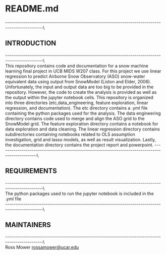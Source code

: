 # README.md  
-------------------------------------------------------------------------------------------------\  
## **INTRODUCTION**  
-------------------------------------------------------------------------------------------------\    
This repository contains code and documentation for a snow machine learning final project in UCB MIDS W207 class. For this project we use linear regression to predict Airborne Snow Observatory (ASO) snow-water equivalent data using output from SnowModel (Liston and Elder, 2006). Unfortunately, the input and output data are too big to be provided in the repository. However, the code to create the analysis is provided as well as the output within the jupyter notebook cells. This repository is organized into three directories (etc,data_engineering, feature exploration, linear regression, and documentation). The etc directory contains a .yml file containing the python packages used for the analysis. The data engineering directory contains code used to merge and align the ASO grid to the SnowModel grid. The feature exploration directory contains a notebook for data exploration and data cleaning. The linear regression directory contains subdirectories containing notebooks related to OLS assumption investigation, grid and lasso models, as well as result visualization. Lastly, the documentation directory contains the project report and powerpoint.
-------------------------------------------------------------------------------------------------\    


## **REQUIREMENTS**    
-------------------------------------------------------------------------------------------------\  
The python packages used to run the jupyter notebook is included in the .yml file   
-------------------------------------------------------------------------------------------------\  

## **MAINTAINERS**  
-------------------------------------------------------------------------------------------------\  
Ross Mower rossamower@ucar.edu

